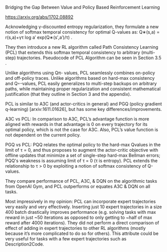 Bridging the Gap Between Value and Policy Based Reinforcement Learning

https://arxiv.org/abs/1702.08892

Acknowledging γ-discounted entropy regularization, they formulate a new notion of softmax temporal consistency for optimal Q-values as: 
Q∗(s,a) = r(s,a)+γτ log a′ exp(Q∗(s′,a′)/τ) .

They then introduce a new RL algorithm called Path Consistency Learning (PCL) that extends this softmax temporal consistency to arbitrary (multi-step) trajectories. Pseudocode of PCL Algorithm can be seen in Section 3.5 .

Unlike algorithms using Qπ- values, PCL seamlessly combines on-policy and off-policy traces. Unlike algorithms based on hard-max consistency and Q◦-values, PCL easily generalizes to multi-step backups on arbitrary paths, while maintaining proper regularization and consistent mathematical justification (that they outline in Section 3 and the appendix).


PCL is similar to A3C (and actor-critics in general) and PGQ (policy gradient q-learning) [arxiv:1611.01626], but has some key differences/improvements.

A3C vs PCL:
In comparison to A3C, PCL’s advantage function is more aligned with rewards in that advantage is 0 on every trajectory for its optimal policy, which is not the case for A3C. Also, PCL’s value function is not dependent on the current policy.

PGQ vs PCL:
PQQ relates the optimal policy to the hard-max Qvalues in the limit of τ = 0, and thus proposes to augment the actor-critic objective with offline updates that minimize a set of single-step hard-max Bellman errors; PQQ's weakness is assuming limit of τ = 0 (τ is entropy).
PCL extends the relationship to τ > 0 by exploiting a notion of softmax consistency of Q-values.


They compare performance of PCL, A3C, & DQN on the algorithmic tasks from OpenAI Gym, and PCL outperforms or equates A3C & DQN on all tasks.

Most impressively in my opinion:
PCL can incorporate expert trajectories very easily and very effectively.
Inserting just 10 expert trajectories in a size 400 batch drastically improves performance (e.g. solving tasks with max reward in just ~50 iterations as opposed to only getting to ~half of max reward after 4000 iterations).
They did not perform a direct comparison of effect of adding in expert trajectories to other RL algorithms (mostly because it’s more complicated to do so for others).
This attribute could be very useful for tasks with a few expert trajectories such as Description2Code.
